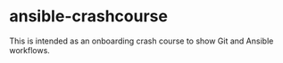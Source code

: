 # ansible-crashcourse

This is intended as an onboarding crash course to show Git and Ansible workflows.
